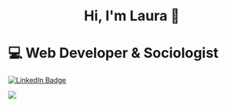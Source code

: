  <h1 align="center"> Hi, I'm Laura 👋</h1>
 
 <h1> 💻 Web Developer & Sociologist</h1>
 
<div id="badges">
  <a href="https://www.linkedin.com/in/lauralagaresgil/" target="_blank">
    <img src="https://img.shields.io/badge/LinkedIn-blue?style=for-the-badge&logo=linkedin&logoColor=white" alt="LinkedIn Badge"/>
  </a>
</div>

![](https://komarev.com/ghpvc/?username=lauralagares&color=ff69b4)




